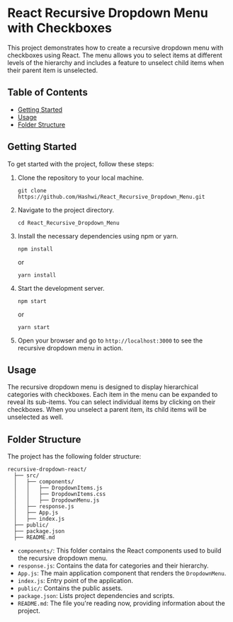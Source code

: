 # React Recursive Dropdown Menu with Checkboxes

This project demonstrates how to create a recursive dropdown menu with checkboxes using React. The menu allows you to select items at different levels of the hierarchy and includes a feature to unselect child items when their parent item is unselected.

## Table of Contents

- [Getting Started](#getting-started)
- [Usage](#usage)
- [Folder Structure](#folder-structure)

## Getting Started

To get started with the project, follow these steps:

1. Clone the repository to your local machine.

   ```
   git clone https://github.com/Hashwi/React_Recursive_Dropdown_Menu.git
   ```

2. Navigate to the project directory.

   ```
   cd React_Recursive_Dropdown_Menu
   ```

3. Install the necessary dependencies using npm or yarn.

   ```
   npm install
   ```

   or

   ```
   yarn install
   ```

4. Start the development server.

   ```
   npm start
   ```

   or

   ```
   yarn start
   ```

5. Open your browser and go to `http://localhost:3000` to see the recursive dropdown menu in action.

## Usage

The recursive dropdown menu is designed to display hierarchical categories with checkboxes. Each item in the menu can be expanded to reveal its sub-items. You can select individual items by clicking on their checkboxes. When you unselect a parent item, its child items will be unselected as well.

## Folder Structure

The project has the following folder structure:

```
recursive-dropdown-react/
  ├── src/
  │   ├── components/
  │   │   ├── DropdownItems.js
  │   │   ├── DropdownItems.css
  │   │   ├── DropdownMenu.js
  │   ├── response.js
  │   ├── App.js
  │   ├── index.js
  ├── public/
  ├── package.json
  ├── README.md
```

- `components/`: This folder contains the React components used to build the recursive dropdown menu.
- `response.js`: Contains the data for categories and their hierarchy.
- `App.js`: The main application component that renders the `DropdownMenu`.
- `index.js`: Entry point of the application.
- `public/`: Contains the public assets.
- `package.json`: Lists project dependencies and scripts.
- `README.md`: The file you're reading now, providing information about the project.


